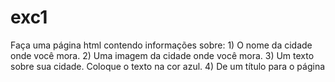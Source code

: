 # exc1
Faça uma página html contendo informações sobre: 1) O nome da cidade onde você mora. 2) Uma imagem da cidade onde você mora. 3) Um texto sobre sua cidade. Coloque o texto na cor azul. 4) De um título para o página
